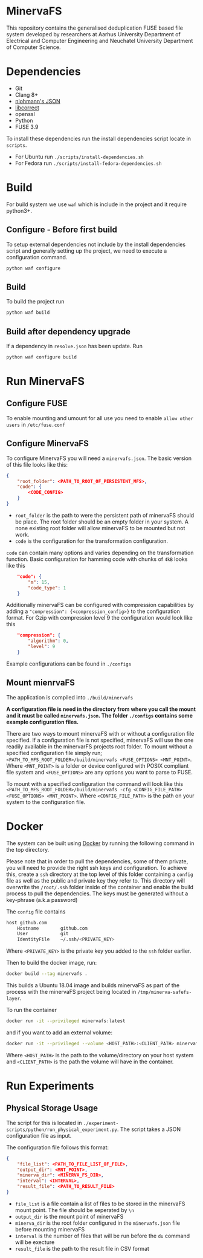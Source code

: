 # MinervaFS 

This repository contains the generalised deduplication FUSE based file system developed by researchers at Aarhus University Department of Electrical and Computer Engineering and Neuchatel University Department of Computer Science. 

# Dependencies

- Git 
- Clang 8+ 
- [nlohmann's JSON](https://github.com/nlohmann/json) 
- [libcorrect](https://github.com/quiet/libcorrect)
- openssl
- Python
- FUSE 3.9

To install these dependencies run the install dependencies script locate in `scripts`. 

- For Ubuntu run `./scripts/install-dependencies.sh`
- For Fedora run `./scripts/install-fedora-dependencies.sh`

# Build 

For build system we use `waf` which is include in the project and it require python3+.

## Configure - Before first build

To setup external dependencies not include by the install dependencies script and generally setting up the project, we need to execute a configuration command. 


```bash
python waf configure
```

## Build 

To build the project run

```bash
python waf build

```

## Build after dependency upgrade

If a dependency in `resolve.json` has been update. Run 

```bash 
python waf configure build
```

# Run MinervaFS

## Configure FUSE 

To enable mounting and umount for all use you need to enable `allow other users` in `/etc/fuse.conf`

## Configure MinervaFS

To configure MinervaFS you will need a `minervafs.json`.
The basic version of this file looks like this: 

```json
{
    "root_folder": <PATH_TO_ROOT_OF_PERSISTENT_MFS>,
    "code": {
        <CODE_CONFIG>
    }
}
```

- `root_folder` is the path to were the persistent path of minervaFS should be place. 
The root folder should be an empty folder in your system. A none existing root folder will allow minervaFS to be mounted but not work. 
- `code` is the configuration for the transformation configuration. 

`code` can contain many options and varies depending on the transformation function.
Basic configuration for hamming code with chunks of `4kB` looks like this 

```json
    "code": {
        "m": 15,
        "code_type": 1
    }
```

Additionally minervaFS can be configured with compression capabilities by adding a `"compression": {<compression_config>}` to the configuration format. 
For Gzip with compression level 9 the configuration would look like this 

```json
    "compression": {
        "algorithm": 0,
        "level": 9
    }
```

Example configurations can be found in `./configs`

## Mount mienrvaFS 

The application is compiled into `./build/minervafs`

**A configuration file is need in the directory from where you call the mount and it must be called `minervafs.json`.
The folder `./configs` contains some example configuration files.** 

There are two ways to mount minervaFS with or without a configuration file specified. 
If a configuration file is not specified, minervaFS will use the one readily available in the minervarFS projects root folder. 
To mount without a specified configuration file simply run; `<PATH_TO_MFS_ROOT_FOLDER>/build/minervafs <FUSE_OPTIONS> <MNT_POINT>`. 
Where `<MNT_POINT>` is a folder or device configured with POSIX compliant file system and `<FUSE_OPTIONS>` are any options you want to parse to FUSE. 

To mount with a specified configuration the command will look like this `<PATH_TO_MFS_ROOT_FOLDER>/build/minervafs -cfg <CONFIG_FILE_PATH> <FUSE_OPTIONS> <MNT_POINT>`. 
Where `<CONFIG_FILE_PATH>` is the path on your system to the configuration file. 

# Docker 

The system can be built using [Docker](https://www.docker.com/) by running the following command in the top directory.

Please note that in order to pull the dependencies, some of them private, you will need to provide the right ssh keys and configuration.
To achieve this, create a `ssh` directory at the top level of this folder containing a `config` file as well as the public and private key they refer to.
This directory will overwrite the `/root/.ssh` folder inside of the container and enable the build process to pull the dependencies.
The keys must be generated without a key-phrase (a.k.a password) 

The `config` file contains 

```bash
host github.com
    Hostname        github.com
    User            git
    IdentityFile    ~/.ssh/<PRIVATE_KEY>
```

Where `<PRIVATE_KEY>` is the private key you added to the `ssh` folder earlier. 

Then to build the docker image, run: 

```bash
docker build --tag minervafs .
```

This builds a Ubuntu 18.04 image and builds minervaFS as part of the process with the minervaFS project being located in `/tmp/minerva-safefs-layer`. 

To run the container 

```bash
docker run -it --privileged minervafs:latest
```

and if you want to add an external volume: 

```bash
docker run -it --privileged --volume <HOST_PATH>:<CLIENT_PATH> minervafs:latest
```

Where `<HOST_PATH>` is the path to the volume/directory on your host system and `<CLIENT_PATH>` is the path the volume will have in the container.


# Run Experiments 

## Physical Storage Usage

The script for this is located in `./experiment-scripts/python/run_physical_experiment.py`.
The script takes a JSON configuration file as input. 

The configuration file follows this format:

```json
{
    "file_list": <PATH_TO_FILE_LIST_OF_FILE>,
    "output_dir": <MNT_POINT>,
    "minerva_dir": <MINERVA_FS_DIR>,
    "interval": <INTERVAL>,
    "result_file": <PATH_TO_RESULT_FILE>
}
```

- `file_list` is a file contain a list of files to be stored in the minervaFS mount point. The file should be seperated by `\n`
- `output_dir` is the mount point of minervaFS 
- `minerva_dir` is the root folder configured in the `minervafs.json` file before mounting minervaFS
- `interval` is the number of files that will be run before the `du` command will be execture 
- `result_file` is the path to the result file in CSV format



